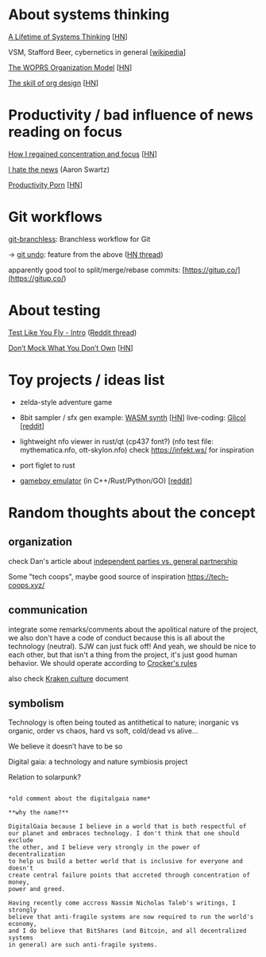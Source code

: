 
# About systems thinking

[A Lifetime of Systems Thinking](<https://thesystemsthinker.com/a-lifetime-of-systems-thinking/>)
[[HN](<https://news.ycombinator.com/item?id=27412750>)]

VSM, Stafford Beer, cybernetics in general
[[wikipedia](<https://en.wikipedia.org/wiki/Viable_system_model>)]


[The WOPRS Organization Model](<https://jpreston.xyz/woprs-organization-model.html>)
[[HN](<https://news.ycombinator.com/item?id=28536432>)]

[The skill of org design](<https://commoncog.com/blog/org-design-skill/>)
[[HN](<https://news.ycombinator.com/item?id=28772033>)]


# Productivity / bad influence of news reading on focus

[How I regained concentration and focus](https://www.innoq.com/en/blog/wie-ich-meine-konzentration-wiederfand/)
[[HN](https://news.ycombinator.com/item?id=32304456)]

[I hate the news](http://www.aaronsw.com/weblog/hatethenews) (Aaron Swartz)

[Productivity Porn](https://calebschoepp.com/blog/2022/productivity-porn/)
[[HN](https://news.ycombinator.com/item?id=32335165)]

# Git workflows

[git-branchless](<https://github.com/arxanas/git-branchless>): Branchless workflow for Git

→ [git undo](<https://blog.waleedkhan.name/git-undo/>): feature from the above ([HN thread](<https://news.ycombinator.com/item?id=27579701>))

apparently good tool to split/merge/rebase commits: [https://gitup.co/](<https://gitup.co/>)



# About testing

[Test Like You Fly - Intro](<https://hint.io/blog/test-like-you-fly-1>) ([Reddit thread](<https://www.reddit.com/r/programming/comments/ok5rvs/test_like_you_fly_originated_in_the_aerospace/>))


[Don’t Mock What You Don’t Own](https://hynek.me/articles/what-to-mock-in-5-mins/) [[HN](https://news.ycombinator.com/item?id=31822683)]

# Toy projects / ideas list

- zelda-style adventure game
- 8bit sampler / sfx gen
  example: [WASM synth](https://timdaub.github.io/2020/02/19/wasm-synth/#f1) [[HN](https://news.ycombinator.com/item?id=27276400)]
  live-coding: [Glicol](https://glicol.org/) [[reddit](https://www.reddit.com/r/programming/comments/v8b8g3/glicol_graphoriented_live_coding_language_and/)]

- lightweight nfo viewer in rust/qt  (cp437 font?) (nfo test file: mythematica.nfo, ott-skylon.nfo)
  check <https://infekt.ws/> for inspiration

- port figlet to rust

- [gameboy emulator][gbemu] (in C++/Rust/Python/GO) [[reddit](https://www.reddit.com/r/programming/comments/q4315n/rosettaboy_the_same_gameboy_emulator_in_rust/)]

[gbemu]: https://github.com/shish/rosettaboy



# Random thoughts about the concept

## organization

check Dan's article about [independent parties vs. general partnership](https://hive.blog/fractally/@dan/implications-of-eden-s-declaration-of-independence)

Some "tech coops", maybe good source of inspiration
https://tech-coops.xyz/

## communication

integrate some remarks/comments about the apolitical nature of the project, we also don't have a code of conduct because this is all about the technology (neutral). SJW can just fuck off! And yeah, we should be nice to each other, but that isn't a thing from the project, it's just good human behavior. We should operate according to [Crocker's rules](https://www.lesswrong.com/tag/crockers-rules)

also check [Kraken culture](https://kraken-culture.notion.site/) document

## symbolism

Technology is often being touted as antithetical to nature; inorganic vs organic, order vs chaos, hard vs soft, cold/dead vs alive…

We believe it doesn’t have to be so

Digital gaia: a technology and nature symbiosis project

Relation to solarpunk?

```{note}

*old comment about the digitalgaia name*

**why the name?**

DigitalGaia because I believe in a world that is both respectful of
our planet and embraces technology. I don't think that one should exclude
the other, and I believe very strongly in the power of decentralization
to help us build a better world that is inclusive for everyone and doesn't
create central failure points that accreted through concentration of money,
power and greed.

Having recently come accross Nassim Nicholas Taleb's writings, I strongly
believe that anti-fragile systems are now required to run the world's economy,
and I do believe that BitShares (and Bitcoin, and all decentralized systems
in general) are such anti-fragile systems.

```
